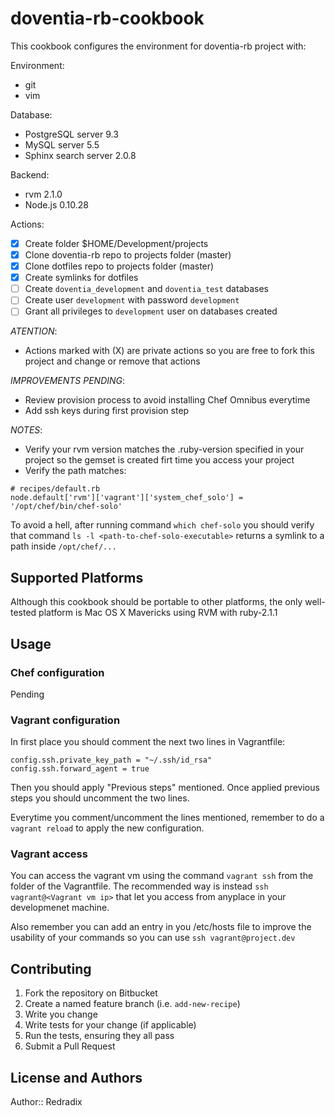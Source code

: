 # doventia-rb-cookbook

This cookbook configures the environment for doventia-rb project with:

Environment:
- git
- vim 

Database:
- PostgreSQL server 9.3
- MySQL server 5.5
- Sphinx search server 2.0.8

Backend:
- rvm 2.1.0
- Node.js  0.10.28

Actions:
- [X] Create folder $HOME/Development/projects
- [X] Clone doventia-rb repo to projects folder (master)
- [X] Clone dotfiles repo to projects folder (master)
- [X] Create symlinks for dotfiles
- [ ] Create `doventia_development` and `doventia_test` databases
- [ ] Create user `development` with password `development`
- [ ] Grant all privileges to `development` user on databases created

*ATENTION*:
- Actions marked with (X) are private actions so you are free to fork this 
project and change or remove that actions

*IMPROVEMENTS PENDING*:
- Review provision process to avoid installing Chef Omnibus everytime
- Add ssh keys during first provision step

*NOTES*:
- Verify your rvm version matches the .ruby-version specified in your project so
the gemset is created firt time you access your project
- Verify the path matches:

```
# recipes/default.rb
node.default['rvm']['vagrant']['system_chef_solo'] = '/opt/chef/bin/chef-solo'
```

To avoid a hell, after running command `which chef-solo` you should verify that
command `ls -l <path-to-chef-solo-executable>` returns a symlink to a path
inside `/opt/chef/...`

## Supported Platforms

Although this cookbook should be portable to other platforms, the only 
well-tested platform is Mac OS X Mavericks using RVM with ruby-2.1.1

## Usage

### Chef configuration

Pending

### Vagrant configuration

In first place you should comment the next two lines in Vagrantfile:

```
config.ssh.private_key_path = "~/.ssh/id_rsa"
config.ssh.forward_agent = true
```

Then you should apply "Previous steps" mentioned. Once applied previous steps
you should uncomment the two lines.

Everytime you comment/uncomment the lines mentioned, remember to do a 
`vagrant reload` to apply the new configuration.

### Vagrant access

You can access the vagrant vm using the command `vagrant ssh` from the folder of
the Vagrantfile. The recommended way is instead `ssh vagrant@<Vagrant vm ip>`
that let you access from anyplace in your developmenet machine.

Also remember you can add an entry in you /etc/hosts file to improve the
usability of your commands so you can use `ssh vagrant@project.dev`

## Contributing

1. Fork the repository on Bitbucket
2. Create a named feature branch (i.e. `add-new-recipe`)
3. Write you change
4. Write tests for your change (if applicable)
5. Run the tests, ensuring they all pass
6. Submit a Pull Request

## License and Authors

Author:: Redradix

